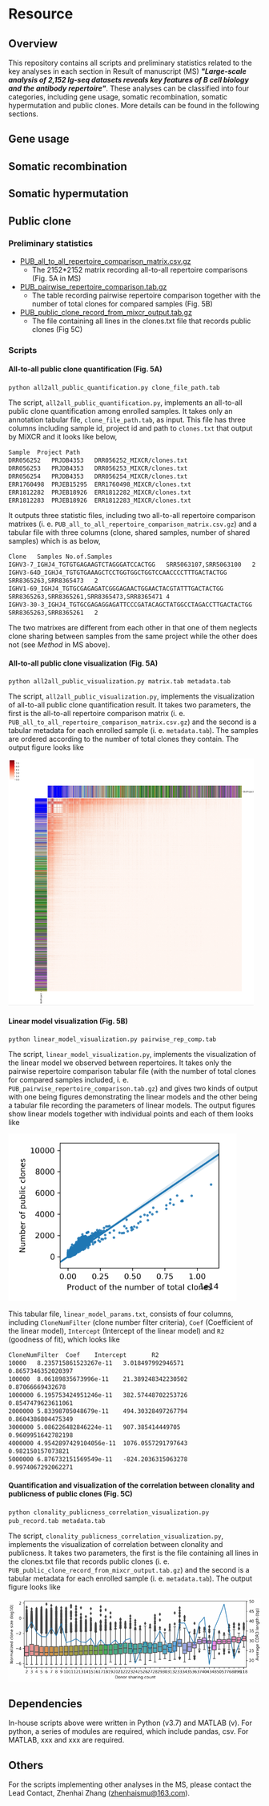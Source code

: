 # Resource

## Overview
This repository contains all scripts and preliminary statistics related to the key analyses in each section in Result of manuscript (MS) ***"Large-scale analysis of 2,152 Ig-seq datasets reveals key features of B cell biology and the antibody repertoire"***. These analyses can be classified into four categories, including gene usage, somatic recombination, somatic hypermutation and public clones. More details can be found in the following sections.

## Gene usage


## Somatic recombination


## Somatic hypermutation


## Public clone
### Preliminary statistics
* [PUB_all_to_all_repertoire_comparison_matrix.csv.gz](data/PUB_all_to_all_repertoire_comparison_matrix.csv.gz) 
	- The 2152*2152 matrix recording all-to-all repertoire comparisons (Fig. 5A in MS)
* [PUB_pairwise_repertoire_comparison.tab.gz](data/PUB_pairwise_repertoire_comparison.tab.gz) 
	- The table recording pairwise repertoire comparison together with the number of total clones for compared samples (Fig. 5B) 
* [PUB_public_clone_record_from_mixcr_output.tab.gz](data/PUB_public_clone_record_from_mixcr_output.tab.gz) 
	- The file containing all lines in the clones.txt file that records public clones (Fig 5C)
### Scripts
#### All-to-all public clone quantification (Fig. 5A)
`python all2all_public_quantification.py clone_file_path.tab`

The script, `all2all_public_quantification.py`, implements an all-to-all public clone quantification among enrolled samples. It takes only an annotation tabular file, `clone_file_path.tab`, as input. This file has three columns including sample id, project id and path to `clones.txt` that output by MiXCR and it looks like below,
```
Sample	Project	Path
DRR056252	PRJDB4353	DRR056252_MIXCR/clones.txt
DRR056253	PRJDB4353	DRR056253_MIXCR/clones.txt
DRR056254	PRJDB4353	DRR056254_MIXCR/clones.txt
ERR1760498	PRJEB15295	ERR1760498_MIXCR/clones.txt
ERR1812282	PRJEB18926	ERR1812282_MIXCR/clones.txt
ERR1812283	PRJEB18926	ERR1812283_MIXCR/clones.txt
```
It outputs three statistic files, including two all-to-all repertoire comparison matrixes (i. e. `PUB_all_to_all_repertoire_comparison_matrix.csv.gz`) and a tabular file with three columns (clone, shared samples, number of shared samples) which is as below,
```
Clone	Samples	No.of.Samples
IGHV3-7_IGHJ4_TGTGTGAGAAGTCTAGGGATCCACTGG	SRR5063107,SRR5063100	2
IGHV3-64D_IGHJ4_TGTGTGAAAGCTCCTGGTGGCTGGTCCAACCCCTTTGACTACTGG	SRR8365263,SRR8365473	2
IGHV1-69_IGHJ4_TGTGCGAGAGATCGGGAGAACTGGAACTACGTATTTGACTACTGG	SRR8365263,SRR8365261,SRR8365473,SRR8365471	4
IGHV3-30-3_IGHJ4_TGTGCGAGAGGAGATTCCCGATACAGCTATGGCCTAGACCTTGACTACTGG	SRR8365263,SRR8365261	2
```
The two matrixes are different from each other in that one of them neglects clone sharing between samples from the same project while the other does not (see _Method_ in MS above). 

#### All-to-all public clone visualization (Fig. 5A)

`python all2all_public_visualization.py matrix.tab metadata.tab`

The script, `all2all_public_visualization.py`, implements the visualization of all-to-all public clone quantification result. It takes two parameters, the first is the all-to-all repertoire comparison matrix (i. e. `PUB_all_to_all_repertoire_comparison_matrix.csv.gz`) and the second is a tabular metadata for each enrolled sample (i. e. `metadata.tab`). The samples are ordered according to the number of total clones they contain. The output figure looks like

![heatmap](figures/all_to_all_comparison_heatmap.png)

#### Linear model visualization (Fig. 5B)

`python linear_model_visualization.py pairwise_rep_comp.tab`

The script, `linear_model_visualization.py`, implements the visualization of the linear model we observed between repertoires. It takes only the pairwise repertoire comparison tabular file (with the number of total clones for compared samples included, i. e. `PUB_pairwise_repertoire_comparison.tab.gz`) and gives two kinds of output with one being figures demonstrating the linear models and the other being a tabular file recording the parameters of linear models. The output figures show linear models together with individual points and each of them looks like

![linear_model](figures/linear_model_scatter_plot_for_samples_more_than_10000_clones.png)

This tabular file, `linear_model_params.txt`, consists of four columns, including `CloneNumFilter` (clone number filter criteria), `Coef` (Coefficient of the linear model), `Intercept` (Intercept of the linear model) and `R2` (goodness of fit), which looks like
```
CloneNumFilter  Coef    Intercept       R2
10000   8.235715861523267e-11   3.018497992946571       0.8657346352020397
100000  8.06189835673996e-11    21.389248342230502      0.87066669432678
1000000 6.195753424951246e-11   382.57448702253726      0.8547479623611061
2000000 5.83398705048679e-11    494.30328497267794      0.8604386804475349
3000000 5.086226482846224e-11   907.385414449705        0.9609951642782198
4000000 4.9542897429104056e-11  1076.0557291797643      0.982150157073821
5000000 6.876732151569549e-11   -824.2036315063278      0.9974067292062271
```


#### Quantification and visualization of the correlation between clonality and publicness of public clones (Fig. 5C)

`python clonality_publicness_correlation_visualization.py pub_record.tab metadata.tab`

The script, `clonality_publicness_correlation_visualization.py`, implements the visualization of correlation between clonality and publicness. It takes two parameters, the first is the file containing all lines in the clones.txt file that records public clones (i. e. `PUB_public_clone_record_from_mixcr_output.tab.gz`) and the second is a tabular metadata for each enrolled sample (i. e. `metadata.tab`). The output figure looks like

![correlation](figures/Clonality_against_publicness_and_CDR3_length.png)

## Dependencies
In-house scripts above were written in Python (v3.7) and MATLAB (v). For python, a series of modules are required, which include pandas, csv. For MATLAB, xxx and xxx are required. 

## Others
For the scripts implementing other analyses in the MS, please contact the Lead Contact, Zhenhai Zhang (zhenhaismu@163.com).